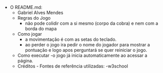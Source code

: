 - O README.md:
    - Gabriel Alves Mendes
    - Regras do Jogo
      - não pode colidir com a si mesmo (corpo da cobra) e nem com a borda do mapa 
    - Como jogar
      - a movimentação é com as setas do teclado.
      - ao perder o jogo ira pedir o nome do jogador para mostrar a pontuação e logo apos perguntará se quer reiniciar o jogo.
    - Como executar
      -o jogo já inicia automaticamente ao acessar a página.
    - Créditos - Fontes de referência utilizadas:
      -w3school

